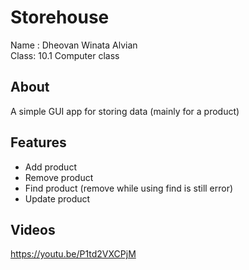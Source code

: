 # Storehouse
Name : Dheovan Winata Alvian</br>Class: 10.1 Computer class

## About
A simple GUI app for storing data (mainly for a product)

## Features
* Add product
* Remove product
* Find product (remove while using find is still error)
* Update product

## Videos
https://youtu.be/P1td2VXCPjM
